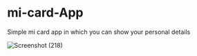 # mi-card-App
Simple mi card app in which you can show your personal details 

![Screenshot (218)](https://user-images.githubusercontent.com/111608821/186100400-5015b882-ef7d-43e4-9cc9-df31167d8f87.png)
